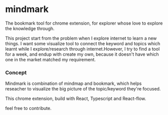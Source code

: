 # mindmark

The bookmark tool for chrome extension, for explorer whose love to explore the knowledge through.

This project start from the problem when I explore internet to learn a new things. I want some visualize tool to connect the keyword and topics which learnt while I explore/research through internet.However, I try to find a tool for a week, and endup with create my own, because it doesn't have which one in the market matched my requirement.

### Concept
Mindmark is combination of mindmap and bookmark, which helps reseacher to visualize the big picture of the topic/keyword they're focused.

This chrome extension, build with React, Typescript and React-flow.

feel free to contribute.
